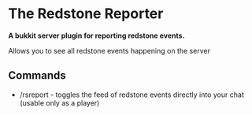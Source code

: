 The Redstone Reporter
===================

**A bukkit server plugin for reporting redstone events.**

Allows you to see all redstone events happening on the server


## Commands
* /rsreport - toggles the feed of redstone events directly into your chat (usable only as a player)
